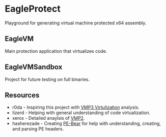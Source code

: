 # EagleProtect
Playground for generating virtual machine protected x64 assembly.

## EagleVM
Main protection application that virtualizes code.

## EagleVMSandbox
Project for future testing on full binaries.

## Resources
- r0da - Inspiring this project with [VMP3 Virtulization](https://whereisr0da.github.io/blog/posts/2021-02-16-vmp-3/) analysis.
- Iizerd - Helping with general understanding of code virtualization.
- xerox - Detailed anaylsis of [VMP2](https://back.engineering/17/05/2021/).
- hasherezade - Creating [PE-Bear](https://github.com/hasherezade/pe-bear-releases) for help with understanding, creating, and parsing PE headers.